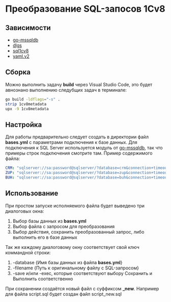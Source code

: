 # Преобразование SQL-запосов 1Cv8
## Зависимости
- [go-mssqldb](https://github.com/denisenkom/go-mssqldb)
- [dlgs](https://github.com/gen2brain/dlgs)
- [sql1cv8](https://github.com/mopo3ilo/sql1cv8)
- [yaml.v2](https://gopkg.in/yaml.v2)

## Сборка
Можно выполнить задачу **build** через Visual Studio Code, это будет авнознано выполнению следубщих задач в терминале:
```bash
go build -ldflags="-s" .
strip 1cv8metadata
upx -9 1cv8metadata
```

## Настройка
Для работы предварительно следует создать в директории файл **bases.yml** с параметрами подключения к базе данных. Для подключения к SQL Server используется модуль от [go-mssqldb](https://github.com/denisenkom/go-mssqldb), так что примеры строк подключения смотрите там.
Пример содержимого файла:
```yml
CRM: "sqlserver://sa:password@sqlserver/?database=crm&connection+timeout=30&encrypt=disable&app+name=1Cv8+Metadata"
ZUP: "sqlserver://sa:password@sqlserver/?database=zup&connection+timeout=30&encrypt=disable&app+name=1Cv8+Metadata"
BUH: "sqlserver://sa:password@sqlserver/?database=buh&connection+timeout=30&encrypt=disable&app+name=1Cv8+Metadata"
```

## Использование
При простом запуске исполняемого файла будет выведено три диалоговых окна:
1. Выбор базы данных из **bases.yml**
2. Выбор файла с запросом для преобразования
3. Выбор действия, сохранить преобразованный запрос, либо выполнить его в базе данных

Так же каждому диалоговому окну соответствует свой ключ коммандной строки:
1. -database {Имя базы данных из файла **bases.yml**}
2. -filename {Путь к оригинальному файлу с SQL-запросом}
3. -save и/или -exec, которые соответствуют выбору Сохранить и Выполнить соответственно

При сохранении создаётся новый файл с суффиксом **_new**. Например для файла script.sql будет создан файл script_new.sql
